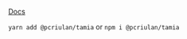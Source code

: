 [Docs](https://pcreations.github.io/tamia/global.html#createState)

`yarn add @pcriulan/tamia` or `npm i @pcriulan/tamia`